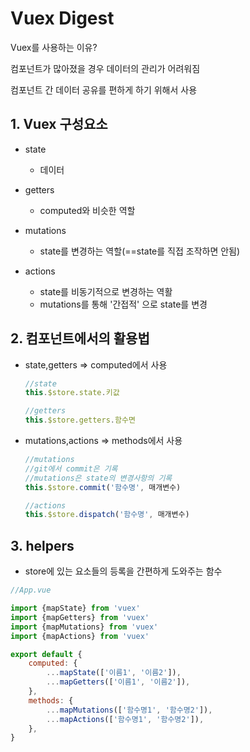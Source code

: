 # Vuex Digest

Vuex를 사용하는 이유?

컴포넌트가 많아졌을 경우 데이터의 관리가 어려워짐

컴포넌트 간 데이터 공유를 편하게 하기 위해서 사용

## 1. Vuex 구성요소

- state

  - 데이터

- getters

  - computed와 비슷한 역할

- mutations

  - state를 변경하는 역할(==state를 직접 조작하면 안됨)

- actions

  - state를 비동기적으로 변경하는 역활
  - mutations를 통해 '간접적' 으로 state를 변경

  

## 2. 컴포넌트에서의 활용법

- state,getters => computed에서 사용

  ```javascript
  //state
  this.$store.state.키값
  
  //getters
  this.$store.getters.함수면
  ```

  

- mutations,actions => methods에서 사용

  ```javascript
  //mutations
  //git에서 commit은 기록
  //mutations은 state의 변경사항의 기록
  this.$store.commit('함수명', 매개변수)
  
  //actions
  this.$store.dispatch('함수명', 매개변수)
  ```

  

## 3. helpers

- store에 있는 요소들의 등록을 간편하게 도와주는 함수

```javascript
//App.vue

import {mapState} from 'vuex'
import {mapGetters} from 'vuex'
import {mapMutations} from 'vuex'
import {mapActions} from 'vuex'

export default {
    computed: {
        ...mapState(['이름1', '이름2']),
        ...mapGetters(['이름1', '이름2']),
    },
    methods: {
        ...mapMutations(['함수명1', '함수명2']),
        ...mapActions(['함수명1', '함수명2']),
    },
}
```

